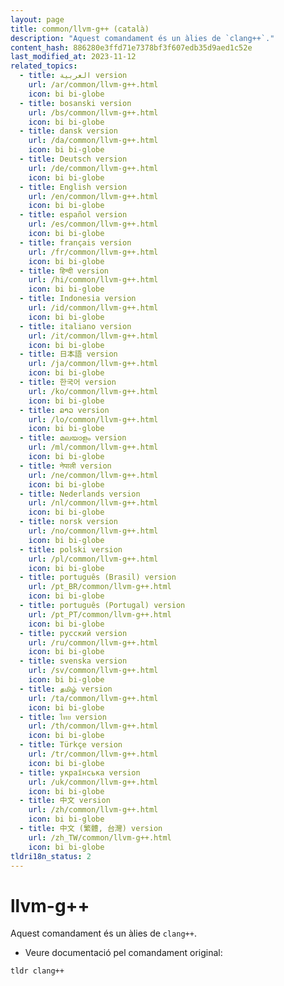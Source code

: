 ```yaml
---
layout: page
title: common/llvm-g++ (català)
description: "Aquest comandament és un àlies de `clang++`."
content_hash: 886280e3ffd71e7378bf3f607edb35d9aed1c52e
last_modified_at: 2023-11-12
related_topics:
  - title: العربية version
    url: /ar/common/llvm-g++.html
    icon: bi bi-globe
  - title: bosanski version
    url: /bs/common/llvm-g++.html
    icon: bi bi-globe
  - title: dansk version
    url: /da/common/llvm-g++.html
    icon: bi bi-globe
  - title: Deutsch version
    url: /de/common/llvm-g++.html
    icon: bi bi-globe
  - title: English version
    url: /en/common/llvm-g++.html
    icon: bi bi-globe
  - title: español version
    url: /es/common/llvm-g++.html
    icon: bi bi-globe
  - title: français version
    url: /fr/common/llvm-g++.html
    icon: bi bi-globe
  - title: हिन्दी version
    url: /hi/common/llvm-g++.html
    icon: bi bi-globe
  - title: Indonesia version
    url: /id/common/llvm-g++.html
    icon: bi bi-globe
  - title: italiano version
    url: /it/common/llvm-g++.html
    icon: bi bi-globe
  - title: 日本語 version
    url: /ja/common/llvm-g++.html
    icon: bi bi-globe
  - title: 한국어 version
    url: /ko/common/llvm-g++.html
    icon: bi bi-globe
  - title: ລາວ version
    url: /lo/common/llvm-g++.html
    icon: bi bi-globe
  - title: മലയാളം version
    url: /ml/common/llvm-g++.html
    icon: bi bi-globe
  - title: नेपाली version
    url: /ne/common/llvm-g++.html
    icon: bi bi-globe
  - title: Nederlands version
    url: /nl/common/llvm-g++.html
    icon: bi bi-globe
  - title: norsk version
    url: /no/common/llvm-g++.html
    icon: bi bi-globe
  - title: polski version
    url: /pl/common/llvm-g++.html
    icon: bi bi-globe
  - title: português (Brasil) version
    url: /pt_BR/common/llvm-g++.html
    icon: bi bi-globe
  - title: português (Portugal) version
    url: /pt_PT/common/llvm-g++.html
    icon: bi bi-globe
  - title: русский version
    url: /ru/common/llvm-g++.html
    icon: bi bi-globe
  - title: svenska version
    url: /sv/common/llvm-g++.html
    icon: bi bi-globe
  - title: தமிழ் version
    url: /ta/common/llvm-g++.html
    icon: bi bi-globe
  - title: ไทย version
    url: /th/common/llvm-g++.html
    icon: bi bi-globe
  - title: Türkçe version
    url: /tr/common/llvm-g++.html
    icon: bi bi-globe
  - title: українська version
    url: /uk/common/llvm-g++.html
    icon: bi bi-globe
  - title: 中文 version
    url: /zh/common/llvm-g++.html
    icon: bi bi-globe
  - title: 中文 (繁體, 台灣) version
    url: /zh_TW/common/llvm-g++.html
    icon: bi bi-globe
tldri18n_status: 2
---
```

# llvm-g++

Aquest comandament és un àlies de `clang++`.

- Veure documentació pel comandament original:

`tldr clang++`
